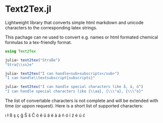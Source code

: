 # Text2Tex.jl
Lightweight library that converts simple html markdown and unicode characters to the corresponding latex strings.

This pachage can ne used to convert e.g. names or html formated chemical formulas to a tex-friendly format.

```julia
using Text2Tex

julia> text2tex("Straße")
"Stra{\\ss}e"

julia> text2tex("I can handle<sub>subscripts</sub>")
"I can handle\\textsubscript{subscripts}"

julia> text2tex("I can handle special characters like å, ä, ö")
"I can handle special characters like {\\aa}, {\\\"a}, {\\\"o}"

```

The list of convertable characters is not complete and will be extended with time (or uppon request).
Here is a short list of supported characters:

ı ł ß ş ç ğ Š š Č ö ë ü ä è à á ń ó í ź é ú ć

